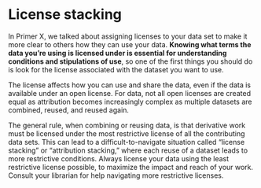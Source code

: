 # License stacking

In Primer X, we talked about assigning licenses to your data set to make it more clear to others how they can use your data.  **Knowing what terms the data you’re using is licensed under is essential for understanding conditions and stipulations of use**, so one of the first things you should do is look for the license associated with the dataset you want to use.

The license affects how you can use and share the data, even if the data is available under an open license. For data, not all open licenses are created equal as attribution becomes increasingly complex as multiple datasets are combined, reused, and reused again.  

The general rule, when combining or reusing data, is that derivative work must be licensed under the most restrictive license of all the contributing data sets. This can lead to a difficult-to-navigate situation called “license stacking” or “attribution stacking,” where each reuse of a dataset leads to more restrictive conditions. Always license your data using the least restrictive license possible, to maximize the impact and reach of your work.  Consult your librarian for help navigating more restrictive licenses.
